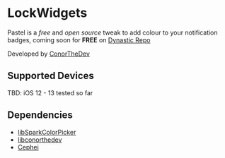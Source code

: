 # LockWidgets

Pastel is a *free* and *open source* tweak to add colour to your notification badges, coming soon for **FREE** on [Dynastic Repo](https://repo.dynastic.co)

Developed by [ConorTheDev](https://twitter.com/ConorTheDev)

## Supported Devices

TBD: iOS 12 - 13 tested so far

## Dependencies
- [libSparkColorPicker](https://sparkdev.me/repo)
- [libconorthedev](https://repo.conorthedev.me)
- [Cephei](https://repo.chariz.io)
